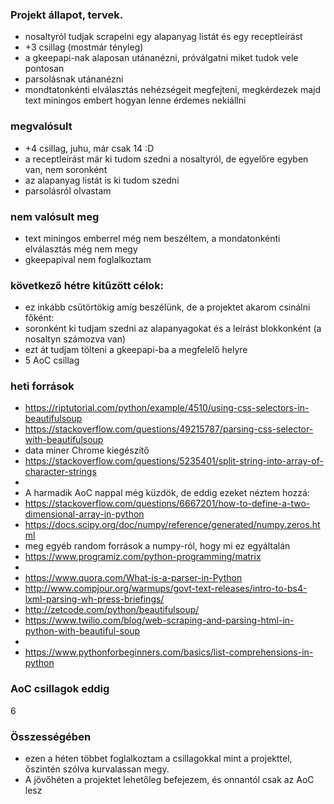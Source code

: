 ### Projekt állapot, tervek.
- nosaltyról tudjak scrapelni egy alapanyag listát és egy receptleírást
- +3 csillag (mostmár tényleg)
- a gkeepapi-nak alaposan utánanézni, próválgatni miket tudok vele pontosan
- parsolásnak utánanézni
- mondtatonkénti elválasztás nehézségeit megfejteni, megkérdezek majd text miningos embert hogyan lenne érdemes nekiállni

### megvalósult
- +4 csillag, juhu, már csak 14 :D
- a receptleírást már ki tudom szedni a nosaltyról, de egyelőre egyben van, nem soronként
- az alapanyag listát is ki tudom szedni
- parsolásról olvastam

### nem valósult meg
- text miningos emberrel még nem beszéltem, a mondatonkénti elválasztás még nem megy
- gkeepapival nem foglalkoztam


### következő hétre kitűzött célok:
- ez inkább csütörtökig amíg beszélünk, de a projektet akarom csinálni főként:
- soronként ki tudjam szedni az alapanyagokat és a leírást blokkonként (a nosaltyn számozva van)
- ezt át tudjam tölteni a gkeepapi-ba a megfelelő helyre
- 5 AoC csillag

### heti források
- https://riptutorial.com/python/example/4510/using-css-selectors-in-beautifulsoup
- https://stackoverflow.com/questions/49215787/parsing-css-selector-with-beautifulsoup
- data miner Chrome kiegészítő
- https://stackoverflow.com/questions/5235401/split-string-into-array-of-character-strings
- 
- A harmadik AoC nappal még küzdök, de eddig ezeket néztem hozzá:
- https://stackoverflow.com/questions/6667201/how-to-define-a-two-dimensional-array-in-python
- https://docs.scipy.org/doc/numpy/reference/generated/numpy.zeros.html
- meg egyéb random források a numpy-ról, hogy mi ez egyáltalán
- https://www.programiz.com/python-programming/matrix
- 
- https://www.quora.com/What-is-a-parser-in-Python
- http://www.compjour.org/warmups/govt-text-releases/intro-to-bs4-lxml-parsing-wh-press-briefings/
- http://zetcode.com/python/beautifulsoup/
- https://www.twilio.com/blog/web-scraping-and-parsing-html-in-python-with-beautiful-soup
- 
- https://www.pythonforbeginners.com/basics/list-comprehensions-in-python

### AoC csillagok eddig
6

### Összességében
- ezen a héten többet foglalkoztam a csillagokkal mint a projekttel, őszintén szólva kurvalassan megy.
- A jövőhéten a projektet lehetőleg befejezem, és onnantól csak az AoC lesz


```python

```
